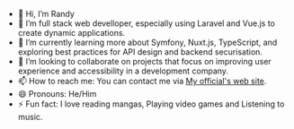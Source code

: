 - 👋 Hi, I’m Randy
- 👀 I’m full stack web develloper, especially using Laravel and Vue.js to create dynamic applications.
- 🌱 I’m currently learning more about Symfony, Nuxt.js, TypeScript, and exploring best practices for API design and backend securisation.
- 💞️ I’m looking to collaborate on projects that focus on improving user experience and accessibility in a development company.
- 📫 How to reach me: You can contact me via [My official's web site](https://realporfolio.netlify.app/).
- 😄 Pronouns: He/Him
- ⚡ Fun fact: I love reading mangas, Playing video games and Listening to music.

